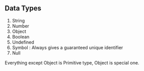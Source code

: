 ## Data Types


1. String
2. Number
3. Object
4. Boolean
5. Undefined
6. Symbol : Always gives a guaranteed unique identifier
7. Null

Everything except Object is Primitive type, Object is special one.